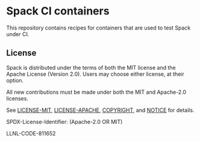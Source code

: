 # Spack CI containers

This repository contains recipes for containers that are 
used to test Spack under CI.

## License

Spack is distributed under the terms of both the MIT license and the
Apache License (Version 2.0). Users may choose either license, at their
option.

All new contributions must be made under both the MIT and Apache-2.0 licenses.

See [LICENSE-MIT](https://github.com/spack/spack-ci-containers/blob/master/LICENSE-MIT),
[LICENSE-APACHE](https://github.com/spack/spack-ci-containers/blob/master/LICENSE-APACHE),
[COPYRIGHT](https://github.com/spack/spack-ci-containers/blob/master/COPYRIGHT), and
[NOTICE](https://github.com/spack/spack-ci-containers/blob/master/NOTICE) for details.

SPDX-License-Identifier: (Apache-2.0 OR MIT)

LLNL-CODE-811652
